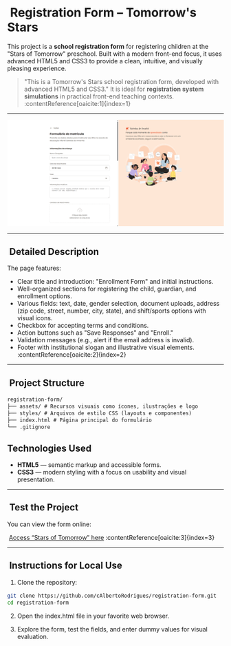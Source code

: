 # ​ Registration Form – Tomorrow's Stars

This project is a **school registration form** for registering children at the "Stars of Tomorrow" preschool. Built with a modern front-end focus, it uses advanced HTML5 and CSS3 to provide a clean, intuitive, and visually pleasing experience.

> "This is a Tomorrow's Stars school registration form, developed with advanced HTML5 and CSS3."
> It is ideal for **registration system simulations** in practical front-end teaching contexts. :contentReference[oaicite:1]{index=1}

---
![Preview do Form](./assets/preview.png)

---

## ​ Detailed Description

The page features:

- Clear title and introduction: "Enrollment Form" and initial instructions.
- Well-organized sections for registering the child, guardian, and enrollment options.
- Various fields: text, date, gender selection, document uploads, address (zip code, street, number, city, state), and shift/sports options with visual icons.
- Checkbox for accepting terms and conditions.
- Action buttons such as "Save Responses" and "Enroll."
- Validation messages (e.g., alert if the email address is invalid).
- Footer with institutional slogan and illustrative visual elements. :contentReference[oaicite:2]{index=2}

---

## ​ Project Structure
```
registration-form/
├── assets/ # Recursos visuais como ícones, ilustrações e logo
├── styles/ # Arquivos de estilo CSS (layouts e componentes)
├── index.html # Página principal do formulário
└── .gitignore

```

## Technologies Used

- **HTML5** — semantic markup and accessible forms.
- **CSS3** — modern styling with a focus on usability and visual presentation.

---

## ​ Test the Project

You can view the form online:

​ [Access “Stars of Tomorrow” here](https://calbertorodrigues.github.io/registration-form/) :contentReference[oaicite:3]{index=3}

---

## ​ Instructions for Local Use

1. Clone the repository:
```bash
git clone https://github.com/cAlbertoRodrigues/registration-form.git
cd registration-form
```
2. Open the index.html file in your favorite web browser.

3. Explore the form, test the fields, and enter dummy values for visual evaluation.

